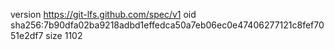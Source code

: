 version https://git-lfs.github.com/spec/v1
oid sha256:7b90dfa02ba9218adbd1effedca50a7eb06ec0e47406277121c8fef7051e2df7
size 1102
